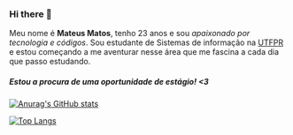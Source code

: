 ### Hi there 👋

Meu nome é <strong>Mateus Matos</strong>, tenho 23 anos e sou <i>apaixonado por tecnologia e códigos</i>. Sou estudante de Sistemas de informação na <a href="http://portal.utfpr.edu.br/home">UTFPR</a> e estou começando a me aventurar nesse área que me fascina a cada dia que passo estudando. 

<h5>Estou a procura de uma oportunidade de estágio! <3</h5>
  
[![Anurag's GitHub stats](https://github-readme-stats.vercel.app/api?username=matleal&count_private=true&show_icons=true&theme=dracula)](https://github.com/matleal/github-readme-stats)
  
[![Top Langs](https://github-readme-stats.vercel.app/api/top-langs/?username=matleal&theme=dracula)](https://github.com/matleal/github-readme-stats)







